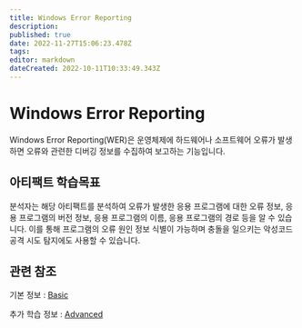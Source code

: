 ```yaml
---
title: Windows Error Reporting
description: 
published: true
date: 2022-11-27T15:06:23.478Z
tags: 
editor: markdown
dateCreated: 2022-10-11T10:33:49.343Z
---
```


# Windows Error Reporting
Windows Error Reporting(WER)은 운영체제에 하드웨어나 소프트웨어 오류가 발생하면 오류와 관련한 디버깅 정보를 수집하여 보고하는 기능입니다.

## 아티팩트 학습목표
분석자는 해당 아티팩트를 분석하여 오류가 발생한 응용 프로그램에 대한 오류 정보, 응용 프로그램의 버전 정보, 응용 프로그램의 이름, 응용 프로그램의 경로 등을 알 수 있습니다. 이를 통해 프로그램의 오류 원인 정보 식별이 가능하며 충돌을 일으키는 악성코드 공격 시도 탐지에도 사용할 수 있습니다.

## 관련 참조

기본 정보 : [Basic](/ko/Artifact/WindowsErrorReporting/Basic)

추가 학습 정보 : [Advanced](/ko/Artifact/WindowsErrorReporting/Advanced)